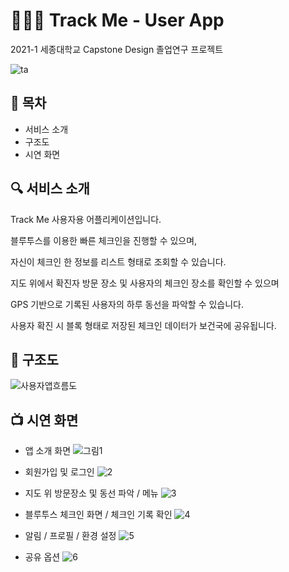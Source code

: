 # 🙋🏻‍♂️ Track Me - User App 

2021-1 세종대학교 Capstone Design 졸업연구 프로젝트<br>

![ta](https://user-images.githubusercontent.com/55919701/122284572-b1967080-cf28-11eb-81d1-db081417c8f8.png)


## 📝 목차
- 서비스 소개
- 구조도
- 시연 화면
## 🔍 서비스 소개
Track Me 사용자용 어플리케이션입니다.

블루투스를 이용한 빠른 체크인을 진행할 수 있으며,

자신이 체크인 한 정보를 리스트 형태로 조회할 수 있습니다.

지도 위에서 확진자 방문 장소 및 사용자의 체크인 장소를 확인할 수 있으며

GPS 기반으로 기록된 사용자의 하루 동선을 파악할 수 있습니다.

사용자 확진 시 블록 형태로 저장된 체크인 데이터가 보건국에 공유됩니다.


## 🧬 구조도
![사용자앱흐름도](https://user-images.githubusercontent.com/55919701/122285949-4a79bb80-cf2a-11eb-92e6-781e3ba71fa8.png)


## 📺 시연 화면
- 앱 소개 화면
![그림1](https://user-images.githubusercontent.com/55919701/122285978-54032380-cf2a-11eb-8e02-2a1892b1f931.png)

- 회원가입 및 로그인
![2](https://user-images.githubusercontent.com/55919701/122286031-63826c80-cf2a-11eb-963c-9ab20db35847.png)

- 지도 위 방문장소 및 동선 파악 / 메뉴
![3](https://user-images.githubusercontent.com/55919701/122286065-6e3d0180-cf2a-11eb-9a05-0e655d953324.png)

- 블루투스 체크인 화면 / 체크인 기록 확인
![4](https://user-images.githubusercontent.com/55919701/122286150-83199500-cf2a-11eb-8ab0-8a45d84e16ca.png)

- 알림 / 프로필 / 환경 설정
![5](https://user-images.githubusercontent.com/55919701/122286196-90cf1a80-cf2a-11eb-8ce1-bd3277b12aaf.png)

- 공유 옵션
![6](https://user-images.githubusercontent.com/55919701/122286279-a47a8100-cf2a-11eb-9175-44987337c957.png)